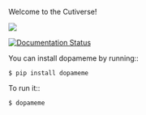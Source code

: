 Welcome to the Cutiverse!

<a href="https://pypi.python.org/pypi/dopameme"><img src="https://img.shields.io/pypi/v/dopameme.svg"></a>

[![Documentation Status](https://readthedocs.org/projects/dopameme/badge/?version=latest)](http://dopameme.readthedocs.io/en/latest/?badge=latest)

You can install dopameme by running::

    $ pip install dopameme

To run it::

    $ dopameme

